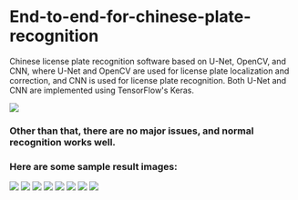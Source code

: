 # End-to-end-for-chinese-plate-recognition

Chinese license plate recognition software based on U-Net, OpenCV, and CNN, where U-Net and OpenCV are used for license plate localization and correction, and CNN is used for license plate recognition. Both U-Net and CNN are implemented using TensorFlow's Keras.

![](https://github.com/duanshengliu/End-to-end-for-chinese-plate-recognition/blob/master/test_pic/lic.png) 
### Other than that, there are no major issues, and normal recognition works well.
### Here are some sample result images:
![](https://github.com/duanshengliu/End-to-end-for-chinese-plate-recognition/blob/master/test_pic/0.png)
![](https://github.com/duanshengliu/End-to-end-for-chinese-plate-recognition/blob/master/test_pic/1.png)
![](https://github.com/duanshengliu/End-to-end-for-chinese-plate-recognition/blob/master/test_pic/2.png)
![](https://github.com/duanshengliu/End-to-end-for-chinese-plate-recognition/blob/master/test_pic/3.png)
![](https://github.com/duanshengliu/End-to-end-for-chinese-plate-recognition/blob/master/test_pic/4.png)
![](https://github.com/duanshengliu/End-to-end-for-chinese-plate-recognition/blob/master/test_pic/5.png)
![](https://github.com/duanshengliu/End-to-end-for-chinese-plate-recognition/blob/master/test_pic/6.png)
![](https://github.com/duanshengliu/End-to-end-for-chinese-plate-recognition/blob/master/test_pic/7.png)
